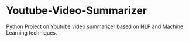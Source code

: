 # Youtube-Video-Summarizer
Python Project on Youtube video summarizer based on NLP and Machine Learning techniques.
